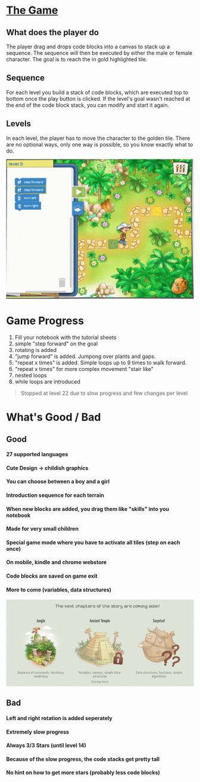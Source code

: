 # [The Game](https://www.allcancode.com)  

## What does the player do
The player drag and drops code blocks into a canvas to stack up a sequence. The sequence will then be executed by either the male or female character. The goal is to reach the in gold highlighted tile.

## Sequence
For each level you build a stack of code blocks, which are executed top to bottom once the play button is clicked.
If the level's goal wasn't reached at the end of the code block stack, you can modify and start it again.

## Levels
In each level, the player has to move the character to the golden tile. There are no optional ways, only one way is
possible, so you know exactly what to do.

![imgOfGameHere](../img/runmarco.png)

# Game Progress
1. Fill your notebook with the tutorial sheets
1. simple "step forward" on the goal
1. rotating is added
1. "jump forward" is added. Jumpong over plants and gaps. 
1. "repeat x times" is added. Simple loops up to 9 times to walk forward.
1. "repeat x times" for more complex movement "stair like"
1. nested loops
1. while loops are introduced

> Stopped at level 22 due to slow progress and few changes per level

# What's Good / Bad

## Good
#### 27 supported languages
#### Cute Design -> childish graphics
#### You can choose between a boy and a girl
#### Introduction sequence for each terrain
#### When new blocks are added, you drag them like "skills" into you notebook
#### Made for very small children
#### Special game mode where you have to activate all tiles (step on each once)
#### On mobile, kindle and chrome webstore
#### Code blocks are saved on game exit
#### More to come (variables, data structures)

![imgOfVarsHere](../img/levels.png)

## Bad
#### Left and right rotation is added seperately
#### Extremely slow progress
#### Always 3/3 Stars (until level 14)
#### Because of the slow progress, the code stacks get pretty tall
#### No hint on how to get more stars (probably less code blocks)


